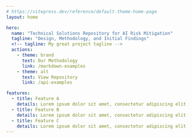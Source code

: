 ```yaml
---
# https://vitepress.dev/reference/default-theme-home-page
layout: home

hero:
  name: "Technical Solutions Repository for AI Risk Mitigation"
  tagline: "Design, Methodology, and Initial Findings"
  <!-- tagline: My great project tagline -->
  actions:
    - theme: brand
      text: Our Methodology
      link: /markdown-examples
    - theme: alt
      text: View Repository
      link: /api-examples

features:
  - title: Feature A
    details: Lorem ipsum dolor sit amet, consectetur adipiscing elit
  - title: Feature B
    details: Lorem ipsum dolor sit amet, consectetur adipiscing elit
  - title: Feature C
    details: Lorem ipsum dolor sit amet, consectetur adipiscing elit
---
```


